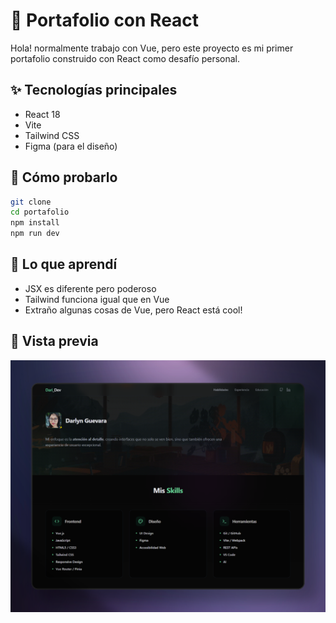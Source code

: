 # 🍓 Portafolio con React 

Hola! normalmente trabajo con Vue, pero este proyecto es mi primer portafolio construido con React como desafío personal.

## ✨ Tecnologías principales
- React 18
- Vite
- Tailwind CSS
- Figma (para el diseño)

## 🚀 Cómo probarlo
```bash
git clone 
cd portafolio
npm install
npm run dev
```
## 🌸 Lo que aprendí

- JSX es diferente pero poderoso
- Tailwind funciona igual que en Vue
- Extraño algunas cosas de Vue, pero React está cool!

## 📸 Vista previa
![captura](https://raw.githubusercontent.com/Dari-Dev/portfolio/refs/heads/main/src/assets/img/image.png)
